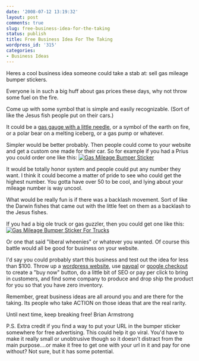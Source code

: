 ```yaml
---
date: '2008-07-12 13:19:32'
layout: post
comments: true
slug: free-business-idea-for-the-taking
status: publish
title: Free Business Idea For The Taking
wordpress_id: '315'
categories:
- Business Ideas
---
```


Heres a cool business idea someone could take a stab at: sell gas mileage bumper stickers.

Everyone is in such a big huff about gas prices these days, why not throw some fuel on the fire.

Come up with some symbol that is simple and easily recognizable.  (Sort of like the Jesus fish people put on their cars.)

It could be a [gas gauge with a little needle](http://www.michaelgass.com/yahoo_site_admin/assets/images/MG_gas_gauge_box.51195109_std.jpg), or a symbol of the earth on fire, or a polar bear on a melting iceberg, or a gas pump or whatever.

Simpler would be better probably.  Then people could come to your website and get a custom one made for their car.  So for example if you had a Prius you could order one like this:
[![Gas Mileage Bumper Sticker](http://s3.amazonaws.com/oldbloguploads/2008/07/bumper-sticker-11-150x150.gif)](http://s3.amazonaws.com/oldbloguploads/2008/07/bumper-sticker-11.gif)

It would be totally honor system and people could put any number they want.  I think it could become a matter of pride to see who could get the highest number.  You gotta have over 50 to be cool, and lying about your mileage number is way uncool.

What would be really fun is if there was a backlash movement.  Sort of like the Darwin fishes that came out with the little feet on them as a backlash to the Jesus fishes.

If you had a big ole truck or gas guzzler, then you could get one like this:
[![Gas Mileage Bumper Sticker For Trucks](http://s3.amazonaws.com/oldbloguploads/2008/07/bumper-sticker-21-150x150.gif)](http://s3.amazonaws.com/oldbloguploads/2008/07/bumper-sticker-21.gif)

Or one that said "liberal wheenies" or whatever you wanted.  Of course this battle would all be good for business on your website.

I'd say you could probably start this business and test out the idea for less than $100.  Throw up a [wordpress website](http://brianarmstrong.org/posts/a-new-business-website-from-start-to-finish-in-4-hours/), use [paypal](http://www.paypal.com) or [google checkout](http://checkout.google.com) to create a "buy now" button, do a little bit of SEO or pay per click to bring in customers, and find some company to produce and drop ship the product for you so that you have zero inventory.

Remember, great business ideas are all around you and are there for the taking.  Its people who take ACTION on those ideas that are the real rarity.

Until next time, keep breaking free!
Brian Armstrong

P.S. Extra credit if you find a way to put your URL in the bumper sticker somewhere for free advertising.  This could help it go viral.  You'd have to make it really small or unobtrusive though so it doesn't distract from the main purpose....or make it free to get one with your url in it and pay for one without?  Not sure, but it has some potential.
